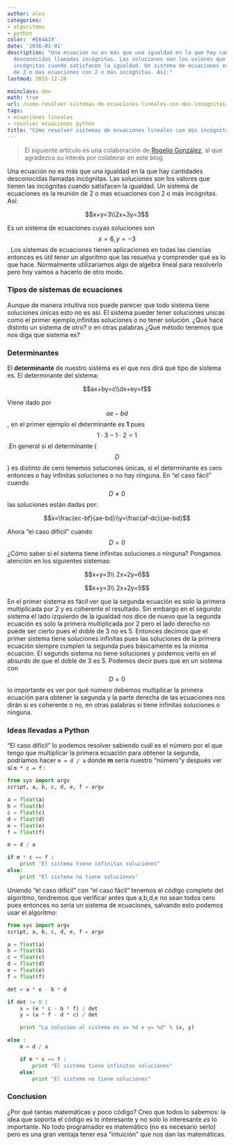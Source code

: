 ```yaml
---
author: alex
categories:
- algoritmos
- python
color: '#E64A19'
date: '2016-01-01'
description: "Una ecuación no es más que una igualdad en la que hay cantidades
  desconocidas llamadas incógnitas. Las soluciones son los valores que tienen las
  incógnitas cuando satisfacen la igualdad. Un sistema de ecuaciones es la reunión
  de 2 o mas ecuaciones con 2 o más incógnitas. Así:"
lastmod: 2015-12-28

mainclass: dev
math: true
url: /como-resolver-sistemas-de-ecuaciones-lineales-con-dos-incognitas/
tags:
- ecuaciones lineales
- resolver ecuaciones python
title: "Cómo resolver sistemas de ecuaciones lineales con dos incógnitas en Python"
---
```


> El siguiente artículo es una colaboración de <a href="http://dealgebra.blogspot.mx/" title="Visitar blog" target="_blank">Rogelio González</a>, al que agradezco su interés por colaborar en este blog.

Una ecuación no es más que una igualdad en la que hay cantidades desconocidas llamadas incógnitas. Las soluciones son los valores que tienen las incógnitas cuando satisfacen la igualdad. Un sistema de ecuaciones es la reunión de 2 o mas ecuaciones con 2 o más incógnitas. Así:

<!--more--><!--ad-->

$$x+y=3\\2x+3y=3$$

Es un sistema de ecuaciones cuyas soluciones son $$x=6, y=-3$$. Los sistemas de ecuaciones tienen aplicaciones en todas las ciencias entonces es útil tener un algoritmo que las resuelva y comprender qué es lo que hace. Normalmente utilizaríamos algo de algebra lineal para resolverlo pero hoy vamos a hacerlo de otro modo.

### Tipos de sistemas de ecuaciones

Aunque de manera intuitiva nos puede parecer que todo sistema tiene soluciones únicas esto no es así. El sistema pueder tener soluciones unicas como el primer ejemplo,infinitas soluciones o no tener solución. ¿Qué hace distinto un sistema de otro? o en otras palabras ¿Qué método tenemos que nos diga que sistema es?

### Determinantes

El **determinante** de nuestro sistema es el que nos dirá qué tipo de sistema es. El determinante del sistema:

$$ax+by=c\\dx+ey=f$$

Viene dado por $$ae-bd$$, en el primer ejemplo el determinante es **1** pues $$1\cdot 3-1\cdot 2=1$$.En general si el determinante ($$D$$) es distinto de cero tenemos soluciones únicas, si el determinante es cero entonces o hay infinitas soluciones o no hay ninguna. En &#8220;el caso fácil&#8221; cuando $$D\neq 0$$ las soluciones están dadas por:

$$x=\frac{ec-bf}{ae-bd}\\y=\frac{af-dc}{ae-bd}$$

Ahora &#8220;el caso difícil&#8221; cuando $$D=0$$ ¿Cómo saber si el sistema tiene infinitas soluciones o ninguna? Pongamos atención en los siguientes sistemas:

$$x+y=3\\ 2x+2y=6$$

$$x+y=3\\ 2x+2y=5$$

En el primer sistema es fácil ver que la segunda ecuación es solo la primera multiplicada por 2 y es coherente el resultado. Sin embargo en el segundo sistema el lado izquierdo de la igualdad nos dice de nuevo que la segunda ecuación es solo la primera multiplicada por 2 pero el lado derecho no puede ser cierto pues el doble de 3 no es 5. Entonces decimos que el primer sistema tiene soluciones infinitas pues las soluciones de la primera ecuación siempre cumplen la segunda pues básicamente es la misma ecuación. El segundo sistema no tiene soluciones y podemos verlo en el absurdo de que el doble de 3 es 5. Podemos decir pues que en un sistema con $$D=0$$ lo importante es ver por qué número debemos multiplicar la primera ecuación para obtener la segunda y la parte derecha de las ecuaciones nos dirán si es coherente o no, en otras palabras si tiene infinitas soluciones o ninguna.

### Ideas llevadas a Python

&#8220;El caso difícil&#8221; lo podemos resolver sabiendo cuál es el número por el que tengo que multiplicar la primera ecuación para obtener la segunda, podríamos hacer `m = d / a` donde **m** sería nuestro &#8220;número&#8221;y después ver si `m * c = f` :

```python
from sys import argv
script, a, b, c, d, e, f = argv

a = float(a)
b = float(b)
c = float(c)
d = float(d)
e = float(e)
f = float(f)

m = d / a

if m * c == f :
    print "El sistema tiene infinitas soluciones"
else:
    print "El sistema no tiene soluciones"


```

Uniendo &#8220;el caso difícil&#8221; con &#8220;el caso fácil&#8221; tenemos el código completo del algoritmo, tendremos que verificar antes que a,b,d,e no sean todos cero pues entonces no sería un sistema de ecuaciones, salvando esto podemos usar el algoritmo:

```python
from sys import argv
script, a, b, c, d, e, f = argv

a = float(a)
b = float(b)
c = float(c)
d = float(d)
e = float(e)
f = float(f)

det = a * e - b * d

if det != 0 :
    x = (e * c - b * f) / det
    y = (a * f - d * c) / det

    print "La solucion al sistema es x= %d e y= %d" % (x, y)

else :
    m = d / a

    if m * c == f :
        print "El sistema tiene infinitas soluciones"
    else:
        print "El sistema no tiene soluciones"


```

### Conclusion

¿Por qué tantas matemáticas y poco código? Creo que todos lo sabemos: la idea que soporta el código es lo interesante y no solo lo interesante *es* lo importante. No todo programador es matemático (no es necesario serlo) pero es una gran ventaja tener esa &#8220;intuición&#8221; que nos dan las matemáticas.
